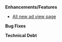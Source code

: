 **Enhancements/Features**

- [All new ad view page](https://trello.com/c/fPHcuj3Z/134-nextgen-view-ad-details-mobile-friendly)

**Bug Fixes**

**Technical Debt**
